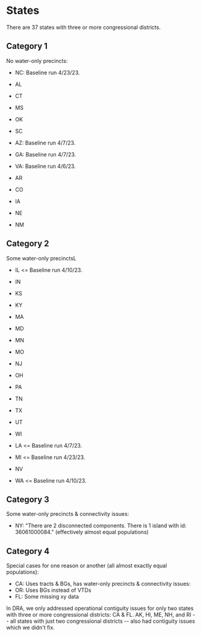 # States

There are 37 states with three or more congressional districts.

## Category 1

No water-only precincts:

- NC: Baseline run 4/23/23.

- AL
- CT
- MS
- OK
- SC

- AZ: Baseline run 4/7/23.
- GA: Baseline run 4/7/23.
- VA: Baseline run 4/6/23.

- AR
- CO
- IA
- NE
- NM

## Category 2

Some water-only precinctsL

- IL <= Baseline run 4/10/23.
- IN
- KS
- KY
- MA
- MD
- MN
- MO
- NJ
- OH
- PA
- TN
- TX
- UT
- WI

- LA <= Baseline run 4/7/23.
- MI <= Baseline run 4/23/23.
- NV
- WA <= Baseline run 4/10/23.

## Category 3

Some water-only precincts & connectivity issues:

- NY: "There are 2 disconnected components. There is 1 island with id: 36061000084." (effectively almost equal populations)

## Category 4

Special cases for one reason or another (all almost exactly equal populations):

- CA: Uses tracts & BGs, has water-only precincts & connectivity issues:
- OR: Uses BGs instead of VTDs
- FL: Some missing xy data

In DRA, we only addressed operational contiguity issues for only two states with three or more congressional districts: CA & FL.
AK, HI, ME, NH, and RI -- all states with just two congressional districts -- also had contiguity issues which we didn't fix.
